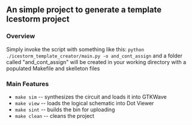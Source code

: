 ## An simple project to generate a template Icestorm project ##

### Overview ###

Simply invoke the script with something like this:
`python ./icestorm_template_creator/main.py -o and_cont_assign`
and a folder called "and_cont_assign" will be created in your working directory with a populated Makefile and skelleton files

### Main Features ###

- `make sim`
-- synthesizes the circuit and loads it into GTKWave
- `make view`
-- loads the logical schematic into Dot Viewer
- `make sint`
-- builds the bin for uploading 
- `make clean`
-- cleans the project
